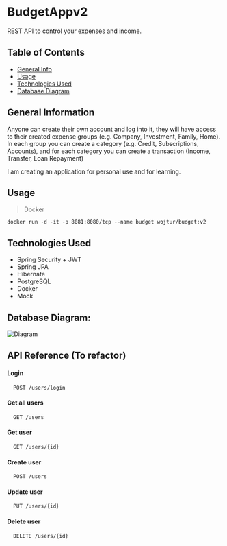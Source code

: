 # BudgetAppv2

REST API to control your expenses and income.

## Table of Contents
* [General Info](#general-information)
* [Usage](#usage)
* [Technologies Used](#technologies-used)
* [Database Diagram](#database-diagram)


## General Information
Anyone can create their own account and log into it, they will have access to their created expense groups (e.g. Company, Investment, Family, Home). In each group you can create a category (e.g. Credit, Subscriptions, Accounts), and for each category you can create a transaction (Income, Transfer, Loan Repayment)

I am creating an application for personal use and for learning. 

## Usage
> Docker

```shell
docker run -d -it -p 8081:8080/tcp --name budget wojtur/budget:v2
```

## Technologies Used
- Spring Security + JWT
- Spring JPA
- Hibernate
- PostgreSQL
- Docker
- Mock

## Database Diagram:
![Diagram](https://user-images.githubusercontent.com/79547731/215884117-917a4860-e9fe-4b11-ad1c-56181fa4c003.PNG)


## API Reference (To refactor)

#### Login

```http
  POST /users/login
```

#### Get all users

```http
  GET /users
```


#### Get user

```http
  GET /users/{id}
```


#### Create user
```http
  POST /users
```


#### Update user
```http
  PUT /users/{id}
```

#### Delete user
```http
  DELETE /users/{id}
```

